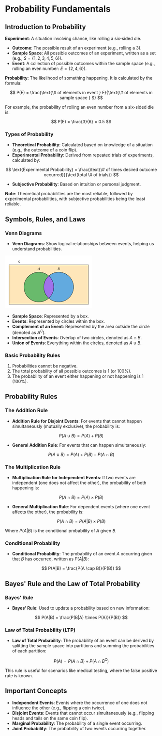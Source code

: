 # Probability Fundamentals

## Introduction to Probability

**Experiment**: A situation involving chance, like rolling a six-sided die.

- **Outcome**: The possible result of an experiment (e.g., rolling a 3).
- **Sample Space**: All possible outcomes of an experiment, written as a set (e.g., $S = \{1, 2, 3, 4, 5, 6\}$).
- **Event**: A collection of possible outcomes within the sample space (e.g., rolling an even number: $E = \{2, 4, 6\}$).

**Probability**: The likelihood of something happening. It is calculated by the formula:

$$
P(E) = \frac{\text{\# of elements in event } E}{\text{\# of elements in sample space } S}
$$

For example, the probability of rolling an even number from a six-sided die is:

$$
P(E) = \frac{3}{6} = 0.5
$$

### Types of Probability

- **Theoretical Probability**: Calculated based on knowledge of a situation (e.g., the outcome of a coin flip).
- **Experimental Probability**: Derived from repeated trials of experiments, calculated by:

$$
\text{Experimental Probability} = \frac{\text{\# of times desired outcome occurred}}{\text{total \# of trials}}
$$

- **Subjective Probability**: Based on intuition or personal judgment.

**Note**: Theoretical probabilities are the most reliable, followed by experimental probabilities, with subjective probabilities being the least reliable.

## Symbols, Rules, and Laws

### Venn Diagrams

- **Venn Diagrams**: Show logical relationships between events, helping us understand probabilities.

![prob_vd](./assets/prob_venn_diag.png)

- **Sample Space**: Represented by a box.
- **Events**: Represented by circles within the box.
- **Complement of an Event**: Represented by the area outside the circle (denoted as $A^C$).
- **Intersection of Events**: Overlap of two circles, denoted as $A \cap B$.
- **Union of Events**: Everything within the circles, denoted as $A \cup B$.

### Basic Probability Rules

1. Probabilities cannot be negative.
2. The total probability of all possible outcomes is 1 (or 100%).
3. The probability of an event either happening or not happening is 1 (100%).

## Probability Rules

### The Addition Rule

- **Addition Rule for Disjoint Events**: For events that cannot happen simultaneously (mutually exclusive), the probability is:

$$
P(A \cup B) = P(A) + P(B)
$$

- **General Addition Rule**: For events that can happen simultaneously:

$$
P(A \cup B) = P(A) + P(B) - P(A \cap B)
$$

### The Multiplication Rule

- **Multiplication Rule for Independent Events**: If two events are independent (one does not affect the other), the probability of both happening is:

$$
P(A \cap B) = P(A) \times P(B)
$$

- **General Multiplication Rule**: For dependent events (where one event affects the other), the probability is:

$$
P(A \cap B) = P(A|B) \times P(B)
$$

Where $P(A|B)$ is the conditional probability of $A$ given $B$.

### Conditional Probability

- **Conditional Probability**: The probability of an event $A$ occurring given that $B$ has occurred, written as $P(A|B)$:

$$
P(A|B) = \frac{P(A \cap B)}{P(B)}
$$

## Bayes' Rule and the Law of Total Probability

### Bayes' Rule

- **Bayes' Rule**: Used to update a probability based on new information:

$$
P(A|B) = \frac{P(B|A) \times P(A)}{P(B)}
$$

### Law of Total Probability (LTP)

- **Law of Total Probability**: The probability of an event can be derived by splitting the sample space into partitions and summing the probabilities of each partition:

$$
P(A) = P(A \cap B) + P(A \cap B^C)
$$

This rule is useful for scenarios like medical testing, where the false positive rate is known.

## Important Concepts

- **Independent Events**: Events where the occurrence of one does not influence the other (e.g., flipping a coin twice).
- **Disjoint Events**: Events that cannot occur simultaneously (e.g., flipping heads and tails on the same coin flip).
- **Marginal Probability**: The probability of a single event occurring.
- **Joint Probability**: The probability of two events occurring together.
